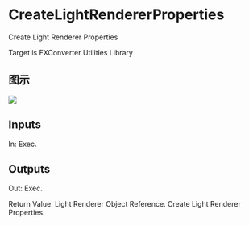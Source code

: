 # CreateLightRendererProperties

Create Light Renderer Properties

Target is FXConverter Utilities Library

## 图示

![]($-20221218-19011693.png)

## Inputs

In: Exec.  

## Outputs

Out: Exec.

Return Value: Light Renderer Object Reference. Create Light Renderer Properties.

